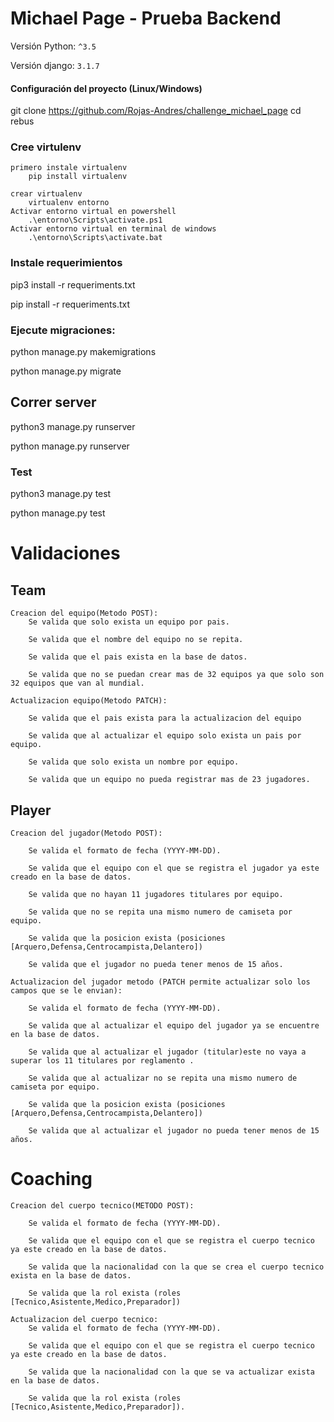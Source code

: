 # Michael Page - Prueba Backend

Versión Python: `^3.5`

Versión django: `3.1.7`

#### Configuración del proyecto (Linux/Windows)

git clone https://github.com/Rojas-Andres/challenge_michael_page
cd rebus

### Cree virtulenv
    primero instale virtualenv
        pip install virtualenv
    
    crear virtualenv
        virtualenv entorno
    Activar entorno virtual en powershell
        .\entorno\Scripts\activate.ps1 
    Activar entorno virtual en terminal de windows
        .\entorno\Scripts\activate.bat 


### Instale requerimientos


pip3 install -r requeriments.txt

pip install -r requeriments.txt


### Ejecute migraciones:


python manage.py makemigrations

python manage.py migrate


## Correr server

python3 manage.py runserver

python manage.py runserver


### Test

python3 manage.py test

python manage.py test

# Validaciones 

## Team

	Creacion del equipo(Metodo POST):
		Se valida que solo exista un equipo por pais.

		Se valida que el nombre del equipo no se repita.

		Se valida que el pais exista en la base de datos.

        Se valida que no se puedan crear mas de 32 equipos ya que solo son 32 equipos que van al mundial.

	Actualizacion equipo(Metodo PATCH):

		Se valida que el pais exista para la actualizacion del equipo

		Se valida que al actualizar el equipo solo exista un pais por equipo.

		Se valida que solo exista un nombre por equipo.

        Se valida que un equipo no pueda registrar mas de 23 jugadores.

## Player
	
	Creacion del jugador(Metodo POST):
    	
        Se valida el formato de fecha (YYYY-MM-DD).
        
		Se valida que el equipo con el que se registra el jugador ya este creado en la base de datos.
        
		Se valida que no hayan 11 jugadores titulares por equipo.

		Se valida que no se repita una mismo numero de camiseta por equipo.

        Se valida que la posicion exista (posiciones [Arquero,Defensa,Centrocampista,Delantero])

        Se valida que el jugador no pueda tener menos de 15 años.

	Actualizacion del jugador metodo (PATCH permite actualizar solo los campos que se le envian):

		Se valida el formato de fecha (YYYY-MM-DD).

		Se valida que al actualizar el equipo del jugador ya se encuentre en la base de datos.

		Se valida que al actualizar el jugador (titular)este no vaya a superar los 11 titulares por reglamento .

		Se valida que al actualizar no se repita una mismo numero de camiseta por equipo.

        Se valida que la posicion exista (posiciones [Arquero,Defensa,Centrocampista,Delantero])

        Se valida que al actualizar el jugador no pueda tener menos de 15 años.
        
# Coaching

    Creacion del cuerpo tecnico(METODO POST):

        Se valida el formato de fecha (YYYY-MM-DD).

		Se valida que el equipo con el que se registra el cuerpo tecnico ya este creado en la base de datos.

		Se valida que la nacionalidad con la que se crea el cuerpo tecnico exista en la base de datos.

		Se valida que la rol exista (roles [Tecnico,Asistente,Medico,Preparador])

    Actualizacion del cuerpo tecnico:
        Se valida el formato de fecha (YYYY-MM-DD).

        Se valida que el equipo con el que se registra el cuerpo tecnico ya este creado en la base de datos.

        Se valida que la nacionalidad con la que se va actualizar exista en la base de datos.

        Se valida que la rol exista (roles [Tecnico,Asistente,Medico,Preparador]).